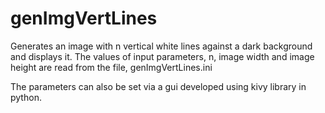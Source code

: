# genImgVertLines

Generates an image with n vertical white lines against a dark background and displays it. 
The values of input parameters, n, image width and image height are read from the file, genImgVertLines.ini

The parameters can also be set via a gui developed using kivy library in python.
